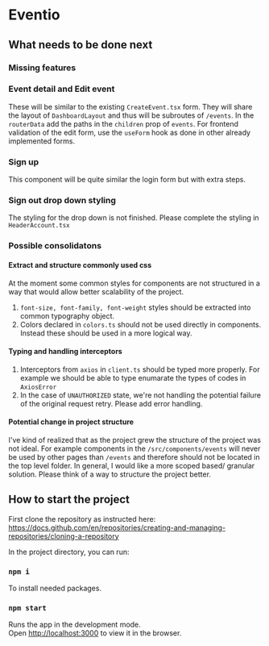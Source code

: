 # Eventio

## What needs to be done next

### Missing features

### Event detail and Edit event
These will be similar to the existing `CreateEvent.tsx` form. They will share the layout of `DashboardLayout` and thus will be subroutes of `/events`. In the `routerData` add the paths in the `children` prop of `events`. For frontend validation of the edit form, use the `useForm` hook as done in other already implemented forms.

### Sign up
This component will be quite similar the login form but with extra steps. 

### Sign out drop down styling
The styling for the drop down is not finished. Please complete the styling in `HeaderAccount.tsx`

### Possible consolidatons

#### Extract and structure commonly used css
At the moment some common styles for components are not structured in a way that would allow better scalability of the project. 
1. `font-size, font-family, font-weight` styles should be extracted into common typography object.
2. Colors declared in `colors.ts` should not be used directly in components. Instead these should be used in a more logical way.

#### Typing and handling interceptors
1. Interceptors from `axios` in `client.ts` should be typed more properly. For example we should be able to type enumarate the types of codes in `AxiosError`
2. In the case of `UNAUTHORIZED` state, we're not handling the potential failure of the original request retry. Please add error handling.
 
#### Potential change in project structure
I've kind of realized that as the project grew the structure of the project was not ideal. For example components in the `/src/components/events` will never be used by other pages than `/events` and therefore should not be located in the top level folder. In general, I would like a more scoped based/ granular solution. Please think of a way to structure the project better.

## How to start the project

First clone the repository as instructed here: https://docs.github.com/en/repositories/creating-and-managing-repositories/cloning-a-repository

In the project directory, you can run:

### `npm i`

To install needed packages.

### `npm start`

Runs the app in the development mode.\
Open [http://localhost:3000](http://localhost:3000) to view it in the browser.

